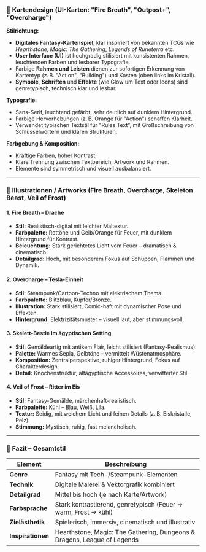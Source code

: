 ### 🎴 **Kartendesign (UI-Karten: "Fire Breath", "Outpost+", "Overcharge")**

**Stilrichtung:**

* **Digitales Fantasy-Kartenspiel**, klar inspiriert von bekannten TCGs wie *Hearthstone*, *Magic: The Gathering*, *Legends of Runeterra* etc.
* **User Interface (UI)** ist hochgradig stilisiert mit konsistenten Rahmen, leuchtenden Farben und lesbarer Typografie.
* Farbige **Rahmen und Leisten** dienen zur sofortigen Erkennung von Kartentyp (z. B. "Action", "Building") und Kosten (oben links im Kristall).
* **Symbole**, **Schriften** und **Effekte** (wie Glow um Text oder Icons) sind genretypisch, technisch klar und lesbar.

**Typografie:**

* Sans-Serif, leuchtend gefärbt, sehr deutlich auf dunklem Hintergrund.
* Farbige Hervorhebungen (z. B. Orange für "Action") schaffen Klarheit.
* Verwendet typischen Textstil für "Rules Text", mit Großschreibung von Schlüsselwörtern und klaren Strukturen.

**Farbgebung & Komposition:**

* Kräftige Farben, hoher Kontrast.
* Klare Trennung zwischen Textbereich, Artwork und Rahmen.
* Elemente sind symmetrisch und visuell ausbalanciert.

---

### 🐉 **Illustrationen / Artworks (Fire Breath, Overcharge, Skeleton Beast, Veil of Frost)**

#### **1. Fire Breath – Drache**

* **Stil:** Realistisch-digital mit leichter Maltextur.
* **Farbpalette:** Rottöne und Gelb/Orange für Feuer, mit dunklem Hintergrund für Kontrast.
* **Beleuchtung:** Stark gerichtetes Licht vom Feuer – dramatisch & cinematisch.
* **Detailgrad:** Hoch, mit besonderem Fokus auf Schuppen, Flammen und Dynamik.

#### **2. Overcharge – Tesla-Einheit**

* **Stil:** Steampunk/Cartoon-Techno mit elektrischem Thema.
* **Farbpalette:** Blitzblau, Kupfer/Bronze.
* **Illustration:** Stark stilisiert, Comic-haft mit dynamischer Pose und Effekten.
* **Hintergrund:** Elektrizitätsmuster – visuell laut, aber stimmungsvoll.

#### **3. Skelett-Bestie im ägyptischen Setting**

* **Stil:** Gemäldeartig mit antikem Flair, leicht stilisiert (Fantasy-Realismus).
* **Palette:** Warmes Sepia, Gelbtöne – vermittelt Wüstenatmosphäre.
* **Komposition:** Zentralperspektive, ruhiger Hintergrund, Fokus auf Charakterdesign.
* **Detail:** Knochenstruktur, altägyptische Accessoires, verwitterter Stil.

#### **4. Veil of Frost – Ritter im Eis**

* **Stil:** Fantasy-Gemälde, märchenhaft-realistisch.
* **Farbpalette:** Kühl – Blau, Weiß, Lila.
* **Textur:** Seidig, mit weichem Licht und feinen Details (z. B. Eiskristalle, Pelz).
* **Stimmung:** Mystisch, ruhig, fast melancholisch.

---

### 🎨 **Fazit – Gesamtstil**

| Element           | Beschreibung                                                             |
| ----------------- | ------------------------------------------------------------------------ |
| **Genre**         | Fantasy mit Tech-/Steampunk-Elementen                                    |
| **Technik**       | Digitale Malerei & Vektorgrafik kombiniert                               |
| **Detailgrad**    | Mittel bis hoch (je nach Karte/Artwork)                                  |
| **Farbsprache**   | Stark kontrastierend, genretypisch (Feuer → warm, Frost → kühl)          |
| **Zielästhetik**  | Spielerisch, immersiv, cinematisch und illustrativ                       |
| **Inspirationen** | Hearthstone, Magic: The Gathering, Dungeons & Dragons, League of Legends |
